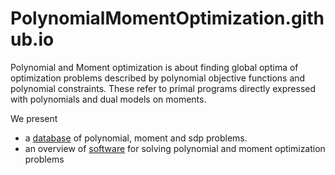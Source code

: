 # PolynomialMomentOptimization.github.io

Polynomial and Moment optimization is about finding global optima of optimization problems described by polynomial objective functions and polynomial constraints. 
These refer to primal programs directly expressed with polynomials and dual models on moments.

We present
- a [database](https://github.com/PolynomialMomentOptimization/data) of polynomial, moment and sdp problems.
- an overview of [software](pmo-software.html) for solving polynomial and moment optimization problems

